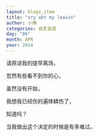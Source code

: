 ```yaml
---
layout: blogs_item
title: "sry abt my leavin"
author: 小傅
categories: 自言自语
day: "06"
month: APR
year: 2014
---
```




请原谅我的提早离场，

忽然有些看不到你的心，

虽然没有开始，

我想我已经伤的遍体鳞伤了，

知道吗？

当我做出这个决定的时候是有多难过。

